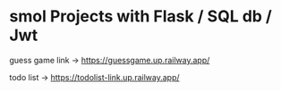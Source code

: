 # smol Projects with  Flask / SQL db / Jwt
guess game link -> https://guessgame.up.railway.app/

todo list -> https://todolist-link.up.railway.app/